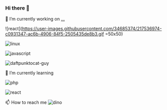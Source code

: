 ### Hi there 👋

<!--
**JasmineKhalimova/JasmineKhalimova** is a ✨ _special_ ✨ repository because its `README.md` (this file) appears on your GitHub profile.

Here are some ideas to get you started:

- 🔭 I’m currently working on ...
- 🌱 I’m currently learning ...
- 👯 I’m looking to collaborate on ...
- 🤔 I’m looking for help with ...
- 💬 Ask me about ...
- 📫 How to reach me: ...
- 😄 Pronouns: ...
- ⚡ Fun fact: ...
-->

🔭 I’m currently working on [...](https://github.com/JasmineKhalimova/ReactPortfolio)

![react](https://user-images.githubusercontent.com/34685374/217536974-c0931347-ac6b-4906-84f5-2505435de8b3.gif  =50x50) 

![linux](https://user-images.githubusercontent.com/34685374/217537087-26b5536c-051e-4c06-89c7-ee35ee4019b7.gif)

![javascript](https://user-images.githubusercontent.com/34685374/217537673-302f208a-2b78-4755-a4e9-00516cf2370b.gif)

![daftpunktocat-guy](https://user-images.githubusercontent.com/34685374/217537868-ee574cdf-0e2b-4fe7-b59c-a4634beec750.gif)



🌱 I’m currently learning 

![php](https://user-images.githubusercontent.com/34685374/217537759-ee9d37ea-7050-424a-af43-8748243b043f.gif)

![react](https://user-images.githubusercontent.com/34685374/217537825-c35383d8-be23-444d-9303-c6be92234d97.gif)


📫 How to reach me
![dino](https://user-images.githubusercontent.com/34685374/217535711-610e7747-ecc0-48a8-a712-07e4b72bc87c.gif)


